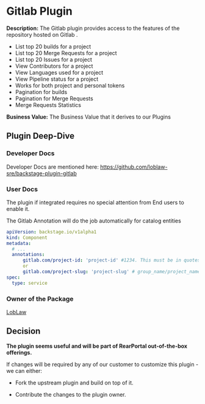 # Gitlab Plugin

**Description:** The Gitlab plugin provides access to the features of the repository hosted on Gitlab .



- List top 20 builds for a project
- List top 20 Merge Requests for a project
- List top 20 Issues for a project
- View Contributors for a project
- View Languages used for a project
- View Pipeline status for a project
- Works for both project and personal tokens
- Pagination for builds
- Pagination for Merge Requests
- Merge Requests Statistics

**Business Value:** The Business Value that it derives to our Plugins 

## Plugin Deep-Dive

### Developer Docs

Developer Docs are mentioned here: https://github.com/loblaw-sre/backstage-plugin-gitlab

### User Docs

The plugin if integrated requires no special attention from End users to enable it.

The Gitlab Annotation will do the job automatically for catalog entities

```yaml
apiVersion: backstage.io/v1alpha1
kind: Component
metadata:
  # ...
  annotations:
      gitlab.com/project-id: 'project-id' #1234. This must be in quotes and can be found under Settings --> General
      or
      gitlab.com/project-slug: 'project-slug' # group_name/project_name
spec:
  type: service
```

### Owner of the Package

[LobLaw](https://github.com/loblaw-sre/backstage-plugin-gitlab)

## Decision

**The plugin seems useful and will be part of RearPortal out-of-the-box offerings.**

If changes will be required by any of our customer to customize this plugin - we can either:

- Fork the upstream plugin and build on top of it.

- Contribute the changes to the plugin owner.

